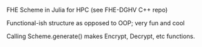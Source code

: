 FHE Scheme in Julia for HPC (see FHE-DGHV C++ repo)

Functional-ish structure as opposed to OOP; very fun and cool

Calling Scheme.generate() makes Encrypt, Decrypt, etc functions.


